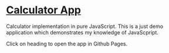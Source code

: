 # [Calculator App](https://papiyan98.github.io/calculator-app/ "Calculator App")

Calculator implementation in pure JavaScript. 
This is a just demo application which demonstrates my knowledge of JavaScpript.

Click on heading to open the app in Github Pages.
